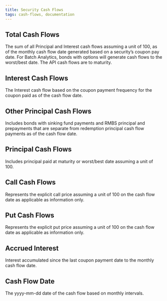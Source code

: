 ```yaml
---
title: Security Cash Flows
tags: cash-flows, documentation
---
```


## Total Cash Flows

The sum of all Principal and Interest cash flows assuming a unit of 100, as of the monthly cash flow date generated based on a security’s coupon pay date.  For Batch Analytics, bonds with options will generate cash flows to the worst/best date.  The API cash flows are to maturity.

## Interest Cash Flows

The Interest cash flow based on the coupon payment frequency for the coupon paid as of the cash flow date.

## Other Principal Cash Flows

Includes bonds with sinking fund payments and RMBS principal and prepayments that are separate from redemption principal cash flow payments as of the cash flow date.

## Principal Cash Flows

Includes principal paid at maturity or worst/best date assuming a unit of 100.

## Call Cash Flows

Represents the explicit call price assuming a unit of 100 on the cash flow date as applicable as information only.

## Put Cash Flows

Represents the explicit put price assuming a unit of 100 on the cash flow date as applicable as information only.

## Accrued Interest

Interest accumulated since the last coupon payment date to the monthly cash flow date.

## Cash Flow Date

The yyyy-mm-dd date of the cash flow based on monthly intervals.

